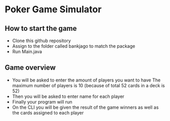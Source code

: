 # Poker Game Simulator

## How to start the game

- Clone this github repository
- Assign to the folder called bankjago to match the package
- Run Main.java

## Game overview

- You will be asked to enter the amount of players you want to have
  The maximum number of players is 10 (because of total 52 cards in a deck is 52)
- Then you will be asked to enter name for each player
- Finally your program will run
- On the CLI you will be given the result of the game winners as well as the cards assigned to each player
